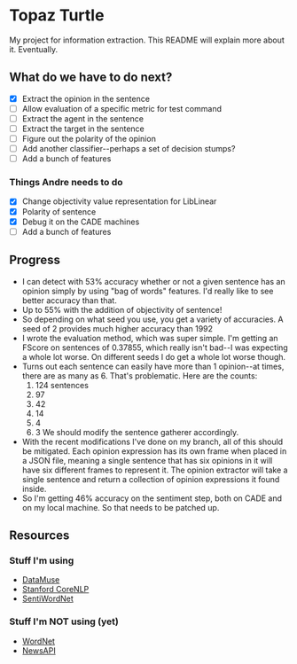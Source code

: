 # Topaz Turtle

My project for information extraction. This README will explain more about it. Eventually.

## What do we have to do next?

- [x] Extract the opinion in the sentence
- [ ] Allow evaluation of a specific metric for test command
- [ ] Extract the agent in the sentence
- [ ] Extract the target in the sentence
- [ ] Figure out the polarity of the opinion
- [ ] Add another classifier--perhaps a set of decision stumps?
- [ ] Add a bunch of features

### Things Andre needs to do

- [x] Change objectivity value representation for LibLinear
- [x] Polarity of sentence
- [x] Debug it on the CADE machines
- [ ] Add a bunch of features

## Progress

* I can detect with 53% accuracy whether or not a given sentence has an opinion simply by using "bag of words" features.
I'd really like to see better accuracy than that.
* Up to 55% with the addition of objectivity of sentence!
* So depending on what seed you use, you get a variety of accuracies. A seed of 2 provides much higher accuracy than 1992
* I wrote the evaluation method, which was super simple. I'm getting an FScore on sentences of 0.37855, which really isn't
bad--I was expecting a whole lot worse. On different seeds I do get a whole lot worse though.
* Turns out each sentence can easily have more than 1 opinion--at times, there are as many as 6. That's problematic. Here
are the counts:
    1. 124 sentences
    2. 97
    3. 42
    4. 14
    5. 4
    6. 3
We should modify the sentence gatherer accordingly.
* With the recent modifications I've done on my branch, all of this should be mitigated. Each opinion expression has
its own frame when placed in a JSON file, meaning a single sentence that has six opinions in it will have six different
frames to represent it. The opinion extractor will take a single sentence and return a collection of opinion expressions
it found inside.
* So I'm getting 46% accuracy on the sentiment step, both on CADE and on my local machine. So that needs to be patched up.

## Resources

### Stuff I'm using

* [DataMuse](http://www.datamuse.com/api/)
* [Stanford CoreNLP](https://stanfordnlp.github.io/CoreNLP/simple.html)
* [SentiWordNet](http://sentiwordnet.isti.cnr.it/)

### Stuff I'm NOT using (yet)

* [WordNet](https://wordnet.princeton.edu/)
* [NewsAPI](https://newsapi.org/)